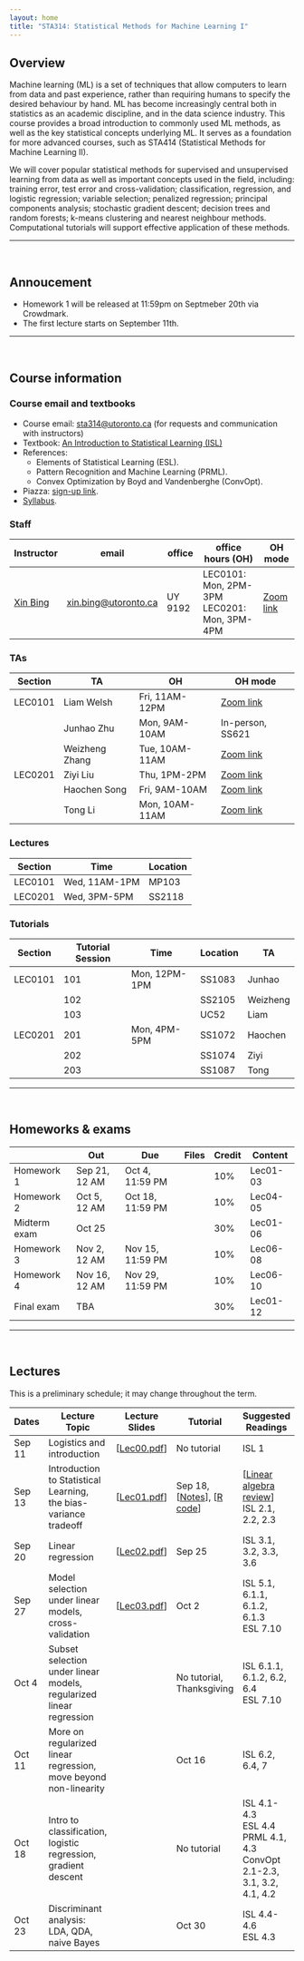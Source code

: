 ```yaml
---
layout: home
title: "STA314: Statistical Methods for Machine Learning I"
---
```


## Overview

Machine learning (ML) is a set of techniques that allow computers to learn from data and past experience, rather than requiring humans to specify the desired behaviour by hand. ML has become increasingly central both in statistics as an academic discipline, and in the data science industry. This course provides a broad introduction to commonly used ML methods, as well as the key statistical concepts underlying ML. It serves as a foundation for more advanced courses, such as STA414 (Statistical Methods for Machine Learning II).

We will cover popular statistical methods for supervised and unsupervised learning from data as well as important concepts used in the field, including: training error, test error and cross-validation; classification, regression, and logistic regression; variable selection; penalized regression; principal components analysis; stochastic gradient descent; decision trees and random forests; k-means clustering and nearest neighbour methods. Computational tutorials will support effective application of these methods.

---

<br />

## Annoucement

- Homework 1 will be released at 11:59pm on Septmeber 20th via Crowdmark. 
- The first lecture starts on September 11th. 

---
<br />

## Course information

### Course email and textbooks

- Course email: [sta314@utoronto.ca](mailto:sta314@utoronto.ca) (for requests and communication with instructors)
- Textbook: [An Introduction to Statistical Learning (ISL)](https://www.statlearning.com) 
- References:
  - Elements of Statistical Learning (ESL).
  - Pattern Recognition and Machine Learning (PRML).
  - Convex Optimization by Boyd and Vandenberghe (ConvOpt).
- Piazza: [sign-up link](https://piazza.com/utoronto.ca/fall2023/sta314h1).
- [Syllabus](/lectures/syllabus.pdf).

### Staff

| Instructor | email |  office |  office hours (OH) |  OH mode | 
| --- | --- | --- |  --- | --- |
| [Xin Bing](https://sites.coecis.cornell.edu/xinbing/) |  [xin.bing@utoronto.ca](mailto:xin.bing@utoronto.ca) | UY 9192 | LEC0101: Mon, 2PM-3PM <br> LEC0201: Mon, 3PM-4PM |  [Zoom link](https://utoronto.zoom.us/j/89637295142) | 

### TAs

| Section | TA  | OH | OH mode | 
| --- | --- | --- | --- |
| LEC0101 | Liam Welsh |  Fri, 11AM-12PM | [Zoom link](https://utoronto.zoom.us/j/85857947465) |
|  | Junhao Zhu |  Mon, 9AM-10AM | In-person, SS621 |
|  | Weizheng Zhang |  Tue, 10AM-11AM | [Zoom link](https://utoronto.zoom.us/j/82071678230) | 
| LEC0201 | Ziyi Liu |  Thu, 1PM-2PM | [Zoom link](https://utoronto.zoom.us/j/82903418818) | 
|  | Haochen Song |  Fri, 9AM-10AM |  [Zoom link](https://utoronto.zoom.us/j/87311196394) |
|  | Tong Li | Mon, 10AM-11AM | [Zoom link](https://utoronto.zoom.us/j/87216458189) |

### Lectures 

| Section	| Time	| Location | 
| --- | --- | --- |
| LEC0101	| Wed, 11AM-1PM | MP103 |
| LEC0201	| Wed, 3PM-5PM | SS2118 |

### Tutorials 

| Section | Tutorial Session | Time | Location | TA | 
|--- | --- | --- | --- | --- |
|LEC0101 | 101 | Mon, 12PM-1PM | SS1083 | Junhao  |
| | 102 |  |  SS2105 |  Weizheng |
| | 103 |  |   UC52  | Liam |
|LEC0201| 201 | Mon, 4PM-5PM | SS1072 | Haochen |
| | 202 | |  SS1074 | Ziyi |
| | 203 | | SS1087 | Tong |
 

---

<br />


## Homeworks & exams

|  | Out | Due |  Files | Credit | Content | 
|---|---|---|---|---|---|
| Homework 1 | Sep 21, 12 AM | Oct 4, 11:59 PM | <!-- [[hw1.pdf](/hws/hw1.pdf)]--> | 10% | Lec01-03 |
| Homework 2 | Oct 5, 12 AM | Oct 18, 11:59 PM | <!-- [[hw2.pdf](/hws/hw2.pdf)]--> | 10% | Lec04-05 |
| Midterm exam | Oct 25 |  |   | 30% | Lec01-06 | 
| Homework 3 | Nov 2, 12 AM | Nov 15, 11:59 PM | <!-- [[hw3.pdf](/hws/hw3.pdf)] --> | 10% | Lec06-08 |
| Homework 4 | Nov 16, 12 AM | Nov 29, 11:59 PM | <!-- [[hw4.pdf](/hws/hw4.pdf)] --> | 10% | Lec06-10 |
| Final exam | TBA |  |  | 30% | Lec01-12 |

---

<br />


## Lectures 

This is a preliminary schedule; it may change throughout the term. 

| Dates	| Lecture Topic	| Lecture Slides | Tutorial	| Suggested Readings |
| --- | --- | --- | --- | --- |
| Sep 11 | Logistics and introduction |  [[Lec00.pdf](/lectures/lec00.pdf)]  | No tutorial |  ISL 1  |
| Sep 13 | Introduction to Statistical Learning, <br /> the bias-variance tradeoff | [[Lec01.pdf](/lectures/lec01.pdf)] | Sep 18,   [[Notes](/tutorials/tut01.pdf)], [[R code](/tutorials/tut01.R)]   |  [[Linear algebra review](/tutorials/review_linear_algebra.pdf)] <br /> ISL 2.1, 2.2, 2.3 |
| Sep 20 | Linear regression| [[Lec02.pdf](/lectures/lec02.pdf)] | Sep 25 <!-- [[R code](/tutorials/tut02.R)]--> | ISL 3.1, 3.2, 3.3, 3.6 |
| Sep 27 | Model selection under linear models, <br /> cross-validation | [[Lec03.pdf](/lectures/lec03.pdf)] | Oct 2 | ISL 5.1, 6.1.1,  6.1.2, 6.1.3 <br /> ESL 7.10|
| Oct 4 | Subset selection under linear models, <br /> regularized linear regression | <!-- [[Lec04.pdf](/lectures/lec04.pdf)] --> | No tutorial, Thanksgiving |  ISL 6.1.1,  6.1.2, 6.2, 6.4 <br /> ESL 7.10|
| Oct 11 | More on regularized linear regression,  <br /> move beyond non-linearity | <!-- [[Lec05.pdf](/lectures/lec05.pdf)]--> |  Oct 16 <!-- [[Notes](/tutorials/tut03.pdf)], [[Extra notes](/tutorials/tut3_Note.pdf)]--> | ISL 6.2, 6.4, 7|
| Oct 18 | Intro to classification, logistic regression, <br /> gradient descent | <!-- [[Lec06.pdf](/lectures/lec06.pdf)]--> | No tutorial | ISL 4.1-4.3 <br /> ESL 4.4 <br /> PRML 4.1, 4.3 <br /> ConvOpt 2.1-2.3, 3.1, 3.2, 4.1, 4.2 |
| Oct 23 | Discriminant analysis: <br /> LDA, QDA, naive Bayes| <!-- [[Lec07.pdf](/lectures/lec07.pdf)]--> | Oct 30 <!--, [[R code](/tutorials/tut04.R)], [[Calculus](/tutorials/notes_on_multivariable_calculus.pdf)] --> | ISL 4.4-4.6 <br /> ESL 4.3 |

<!-- 
| Nov 1 | Support vector machines | [[Lec08.pdf](/lectures/lec08.pdf)] | No tutorial | ISL 9.1-9.5 <br /> ESL 12.1, 12.2 <br /> ConvOpt 2.5, 5.1, 5.2 |
| Nov 15 | Moving beyond linearity, k nearest neighbour | [[Lec09.pdf](/lectures/lec09.pdf)] | Nov 21, [[R code](/tutorials/tut05.R)] |  ESL 5.1, 5.2 |
| Nov 22 | Tree based approaches: decision tree | [[Lec10.pdf](/lectures/lec10.pdf)] | No tutorial | ISL 8.1  <br /> ESL 9.2  |
| Nov 29 | Bagging, boosting and random forest; <br /> Bootstrap | [[Lec11.pdf](/lectures/lec11.pdf)] | Dec 5, [[R code](/tutorials/tut06.R)] | ISL 5.2, 5.3.4, 8.2 <br /> ESL 7.11, 8.7, 10.1, 15 <br /> [[Notes on gradient boosting machine](/tutorials/gradient_boosting_machine.pdf)] |
| Dec 6 | Unsupervised learning: K-means clustering and PCA | [[Lec12.pdf](/lectures/lec12.pdf)] | Class ends | ISL 10.1 - 10.3 <br /> ESL 14.3 <br /> PRML 9.1 |
-->

